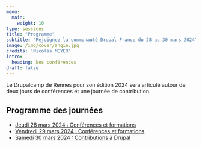 ```yaml
---
menu:
  main:
    weight: 10
type: sessions
title: "Programme"
subtitle: "Rejoignez la communauté Drupal France du 28 au 30 mars 2024"
image: /img/cover/angie.jpg
credits: 'Nicolas MEYER'
intro:
  heading: Nos conférences
draft: false
---
```


Le Drupalcamp de Rennes pour son édition 2024 sera articulé autour de deux jours de conférences et une journée de contribution.

## Programme des journées

* [Jeudi 28 mars 2024 : Conférences et formations](/programme/#programme-jeudi)
* [Vendredi 29 mars 2024 : Conférences et formations](/programme/#programme-vendredi)
* [Samedi 30 mars 2024 : Contributions à Drupal](/programme/#programme-samedi)

